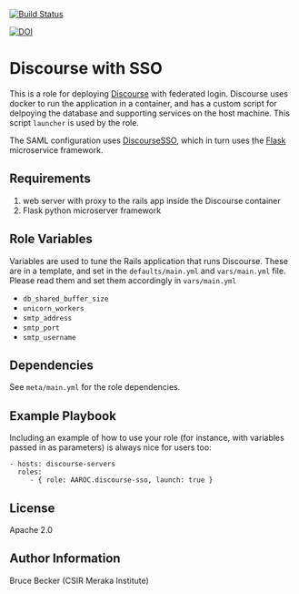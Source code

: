 [![Build Status](https://travis-ci.org/AAROC/discourse-sso.svg?branch=master)](https://travis-ci.org/AAROC/discourse-sso)  

[![DOI](https://zenodo.org/badge/DOI/10.5281/zenodo.1208650.svg)](https://doi.org/10.5281/zenodo.1208650)

Discourse with SSO
=========

This is a role for deploying [Discourse](http://www.discourse.org) with federated login. Discourse uses docker to run the application in a container, and has a custom script for delpoying the database and supporting services on the host machine. This script `launcher` is used by the role.

The SAML configuration uses [DiscourseSSO](http://github.com/fmarco76/DiscourseSSO), which in turn uses the [Flask](http://flask.pocoo.org/) microservice framework.

Requirements
------------

  1. web server with proxy to the rails app inside the Discourse container
  2. Flask python microserver framework


Role Variables
--------------

Variables are used to tune the Rails application that runs Discourse. These are in a template, and set in the `defaults/main.yml` and `vars/main.yml` file. Please read them and set them accordingly in `vars/main.yml`

  - `db_shared_buffer_size`
  - `unicorn_workers`
  - `smtp_address`
  - `smtp_port`
  - `smtp_username`

Dependencies
------------

See `meta/main.yml` for the role dependencies. 

Example Playbook
----------------

Including an example of how to use your role (for instance, with variables passed in as parameters) is always nice for users too:

    - hosts: discourse-servers
      roles:
         - { role: AAROC.discourse-sso, launch: true }

License
-------

Apache 2.0

Author Information
------------------

Bruce Becker (CSIR Meraka Institute)
